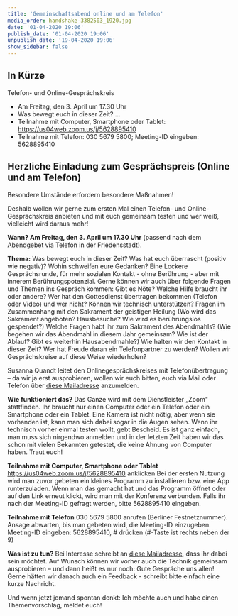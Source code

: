 ```yaml
---
title: 'Gemeinschaftsabend online und am Telefon'
media_order: handshake-3382503_1920.jpg
date: '01-04-2020 19:06'
publish_date: '01-04-2020 19:06'
unpublish_date: '19-04-2020 19:06'
show_sidebar: false
---
```


## In Kürze
Telefon- und Online-Gesprächskreis
* Am Freitag, den 3. April um 17.30 Uhr
* Was bewegt euch in dieser Zeit? ...
* Teilnahme mit Computer, Smartphone oder Tablet: https://us04web.zoom.us/j/5628895410
* Teilnahme mit Telefon: 030 5679 5800; Meeting-ID eingeben: 5628895410

## Herzliche Einladung zum Gesprächspreis (Online und am Telefon)

Besondere Umstände erfordern besondere Maßnahmen!

Deshalb wollen wir gerne zum ersten Mal einen Telefon- und Online-Gesprächskreis anbieten und mit euch gemeinsam testen und wer weiß, vielleicht wird daraus mehr!

**Wann? Am Freitag, den 3. April um 17.30 Uhr** (passend nach dem Abendgebet via Telefon in der Friedensstadt).

**Thema:** Was bewegt euch in dieser Zeit? Was hat euch überrascht (positiv wie negativ)? Wohin schweifen eure Gedanken? Eine Lockere Gesprächsrunde, für mehr sozialen Kontakt - ohne Berührung - aber mit innerem Berührungspotenzial. Gerne können wir auch über folgende Fragen und Themen ins Gespräch kommen:
Gibt es Nöte? Welche Hilfe braucht ihr oder andere?
Wer hat den Gottesdienst übertragen bekommen (Telefon oder Video) und wer nicht? Können wir technisch unterstützen?
Fragen im Zusammenhang mit den Sakrament der geistigen Heilung (Wo wird das Sakrament angeboten? Hausbesuche? Wie wird es berührungslos gespendet?)
Welche Fragen habt ihr zum Sakrament des Abendmahls? (Wie begehen wir das Abendmahl in diesem Jahr gemeinsam? Wie ist der Ablauf? Gibt es weiterhin Hausabendmahle?)
Wie halten wir den Kontakt in dieser Zeit? Wer hat Freude daran ein Telefonpartner zu werden? Wollen wir Gesprächskreise auf diese Weise wiederholen?

Susanna Quandt leitet den Onlinegesprächskreises mit Telefonübertragung – da wir ja erst ausprobieren, wollen wir euch bitten, euch via Mail oder Telefon über [diese Mailadresse](https://smh-gemeinden.de/kontakt) anzumelden.

**Wie funktioniert das?** 
Das Ganze wird mit dem Dienstleister „Zoom" stattfinden. Ihr braucht nur einen Computer oder ein Telefon oder ein Smartphone oder ein Tablet. Eine Kamera ist nicht nötig, aber wenn sie vorhanden ist, kann man sich dabei sogar in die Augen sehen. Wenn ihr technisch vorher einmal testen wollt, gebt Bescheid. Es ist ganz einfach, man muss sich nirgendwo anmelden und in der letzten Zeit haben wir das schon mit vielen Bekannten getestet, die keine Ahnung von Computer haben. Traut euch!

**Teilnahme mit Computer, Smartphone oder Tablet**
https://us04web.zoom.us/j/5628895410 anklicken
Bei der ersten Nutzung wird man zuvor gebeten ein kleines Programm zu installieren bzw. eine App runterzuladen. Wenn man das gemacht hat und das Programm öffnet oder auf den Link erneut klickt, wird man mit der Konferenz verbunden. Falls ihr nach der Meeting-ID gefragt werden, bitte 5628895410 eingeben.

**Teilnahme mit Telefon**
030 5679 5800 anrufen (Berliner Festnetznummer). Ansage abwarten, bis man gebeten wird, die Meeting-ID einzugeben.
Meeting-ID eingeben: 5628895410, # drücken (#-Taste ist rechts neben der 9)

**Was ist zu tun?**
Bei Interesse schreibt an [diese Mailadresse](https://smh-gemeinden.de/kontakt), dass ihr dabei sein möchtet. Auf Wunsch können wir vorher auch die Technik gemeinsam ausprobieren – und dann heißt es nur noch: Gute Gespräche uns allen!
Gerne hätten wir danach auch ein Feedback - schreibt bitte einfach eine kurze Nachricht.

Und wenn jetzt jemand spontan denkt: Ich möchte auch und habe einen Themenvorschlag, meldet euch!
